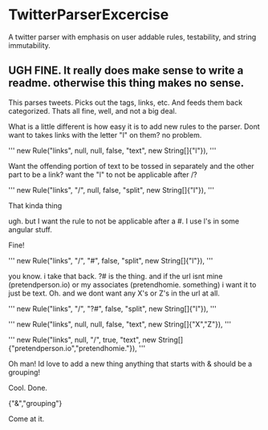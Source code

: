 # TwitterParserExcercise
A twitter parser with emphasis on user addable rules, testability, and string immutability.

## UGH FINE. It really does make sense to write a readme. otherwise this thing makes no sense.
This parses tweets. Picks out the tags, links, etc. And feeds them back categorized.
Thats all fine, well, and not a big deal.

What is a little different is how easy it is to add new rules to the parser. Dont want to takes links with the letter "l" on them? no problem.

''' 		new Rule("links", null, null, false, "text", new String[]{"l"}), '''

Want the offending portion of text to be tossed in separately and the other part to be a link? want the "l" to not be applicable after /?

''' 		new Rule("links", "/", null, false, "split", new String[]{"l"}), '''

That kinda thing

ugh. but I want the rule to not be applicable after a #. I use l's in some angular stuff.

Fine!

''' 		new Rule("links", "/", "#", false, "split", new String[]{"l"}), '''

you know. i take that back. ?# is the thing. and if the url isnt mine (pretendperson.io) or my associates (pretendhomie. something) i want it to just be text. Oh. and we dont want any X's or Z's in the url at all.

''' 		new Rule("links", "/", "?#", false, "split", new String[]{"l"}), '''

''' 		new Rule("links", null, null, false, "text", new String[]{"X","Z"}), '''

''' 		new Rule("links", null, "/", true, "text", new String[]{"pretendperson.io","pretendhomie."}), '''

Oh man! Id love to add a new thing anything that starts with & should be a grouping!

Cool. Done.

{"&","grouping"}

Come at it.
